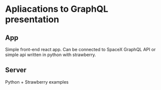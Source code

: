 # Apliacations to GraphQL presentation

## App

Simple front-end react app.
Can be connected to SpaceX GraphQL API or simple api written in python with strawberry.

## Server

Python + Strawberry examples
